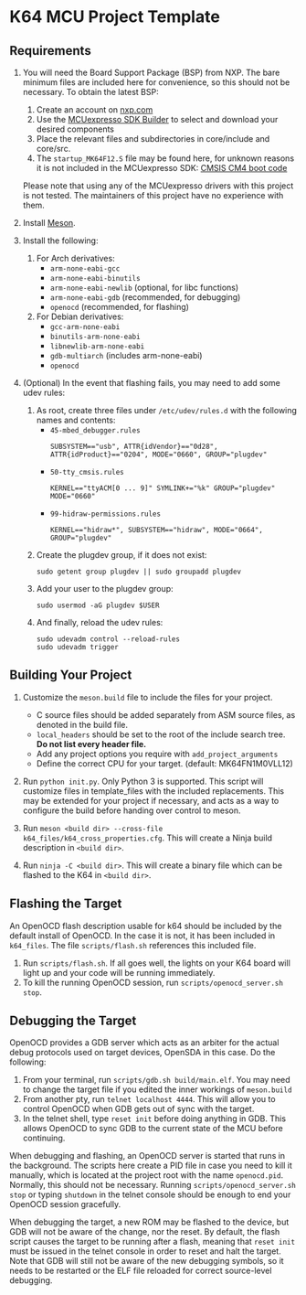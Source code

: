 # K64 MCU Project Template

## Requirements
1. You will need the Board Support Package (BSP) from NXP.  The bare minimum
   files are included here for convenience, so this should not be necessary.
   To obtain the latest BSP:
   1. Create an account on [nxp.com](https://nxp.com)
   2. Use the [MCUexpresso SDK Builder](https://mcuxpresso.nxp.com/en/select)
      to select and download your desired components
   3. Place the relevant files and subdirectories in core/include and core/src.
   4. The `startup_MK64F12.S` file may be found here, for unknown reasons
      it is not included in the MCUexpresso SDK:
      [CMSIS CM4 boot code](https://github.com/ARMmbed/mbed-hal-k64f)

   Please note that using any of the MCUexpresso drivers with this project is
   not tested.  The maintainers of this project have no experience with them.

2. Install [Meson](https://mesonbuild.com).

3. Install the following:
    1. For Arch derivatives:
        - `arm-none-eabi-gcc`
        - `arm-none-eabi-binutils`
        - `arm-none-eabi-newlib` (optional, for libc functions)
        - `arm-none-eabi-gdb` (recommended, for debugging)
        - `openocd` (recommended, for flashing)
    2. For Debian derivatives:
        - `gcc-arm-none-eabi`
        - `binutils-arm-none-eabi`
        - `libnewlib-arm-none-eabi`
        - `gdb-multiarch` (includes arm-none-eabi)
        - `openocd`
4. (Optional) In the event that flashing fails, you may need to add some udev rules:
    1. As root, create three files under `/etc/udev/rules.d` with the following names and contents:
        - `45-mbed_debugger.rules`
            ```
            SUBSYSTEM=="usb", ATTR{idVendor}=="0d28", ATTR{idProduct}=="0204", MODE="0660", GROUP="plugdev"
            ```
        - `50-tty_cmsis.rules`
            ```
            KERNEL=="ttyACM[0 ... 9]" SYMLINK+="%k" GROUP="plugdev" MODE="0660"
            ```
        - `99-hidraw-permissions.rules`
            ```
            KERNEL=="hidraw*", SUBSYSTEM=="hidraw", MODE="0664", GROUP="plugdev" 
            ```
    2. Create the plugdev group, if it does not exist:
        ```
        sudo getent group plugdev || sudo groupadd plugdev
        ```
    3. Add your user to the plugdev group:
        ```
        sudo usermod -aG plugdev $USER
        ```
    4. And finally, reload the udev rules:
        ```
        sudo udevadm control --reload-rules
        sudo udevadm trigger
        ```


## Building Your Project
1. Customize the `meson.build` file to include the files for your project.
    - C source files should be added separately from ASM source files,
      as denoted in the build file.
    - `local_headers` should be set to the root of the include search tree.
      __Do not list every header file.__
    - Add any project options you require with `add_project_arguments`
    - Define the correct CPU for your target. (default: MK64FN1M0VLL12)

2. Run `python init.py`. Only Python 3 is supported.  This script will customize
   files in template\_files with the included replacements.  This may be
   extended for your project if necessary, and acts as a way to configure the
   build before handing over control to meson.

3. Run `meson <build dir> --cross-file k64_files/k64_cross_properties.cfg`.
   This will create a Ninja build description in `<build dir>`.

4. Run `ninja -C <build dir>`.  This will create a binary file which
   can be flashed to the K64 in `<build dir>`.

## Flashing the Target
An OpenOCD flash description usable for k64 should be included by the default
install of OpenOCD.  In the case it is not, it has been included in `k64_files`.
The file `scripts/flash.sh` references this included file.
1. Run `scripts/flash.sh`.  If all goes well, the lights on your K64 board will
   light up and your code will be running immediately.
2. To kill the running OpenOCD session, run `scripts/openocd_server.sh stop`.

## Debugging the Target
OpenOCD provides a GDB server which acts as an arbiter for the actual debug
protocols used on target devices, OpenSDA in this case.
Do the following:
1. From your terminal, run `scripts/gdb.sh build/main.elf`.  You may need to
   change the target file if you edited the inner workings of `meson.build`
2. From another pty, run `telnet localhost 4444`.  This will allow you to
   control OpenOCD when GDB gets out of sync with the target.
3. In the telnet shell, type `reset init` before doing anything in GDB. This
   allows OpenOCD to sync GDB to the current state of the MCU before continuing.

When debugging and flashing, an OpenOCD server is started that runs in the
background.  The scripts here create a PID file in case you need to kill it
manually, which is located at the project root with the name `openocd.pid`.
Normally, this should not be necessary.  Running
`scripts/openocd_server.sh stop` or typing `shutdown` in the telnet console
should be enough to end your OpenOCD session gracefully.

When debugging the target, a new ROM may be flashed to the device, but GDB will
not be aware of the change, nor the reset.  By default, the flash script causes
the target to be running after a flash, meaning that `reset init` must be issued
in the telnet console in order to reset and halt the target.  Note that GDB will
still not be aware of the new debugging symbols, so it needs to be restarted or
the ELF file reloaded for correct source-level debugging.

